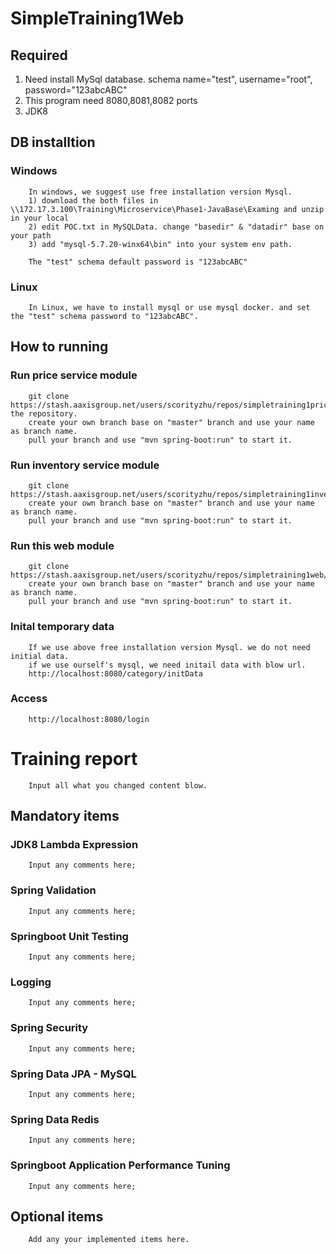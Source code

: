 # SimpleTraining1Web

## Required
1) Need install MySql database. schema name="test", username="root", password="123abcABC"
2) This program need 8080,8081,8082 ports
3) JDK8

## DB installtion
### Windows
        In windows, we suggest use free installation version Mysql. 
        1) download the both files in \\172.17.3.100\Training\Microservice\Phase1-JavaBase\Examing and unzip in your local
        2) edit POC.txt in MySQLData. change "basedir" & "datadir" base on your path
        3) add "mysql-5.7.20-winx64\bin" into your system env path.
        
        The "test" schema default password is "123abcABC" 
        
### Linux
        In Linux, we have to install mysql or use mysql docker. and set the "test" schema password to "123abcABC".
        

## How to running
### Run price service module
        
        git clone https://stash.aaxisgroup.net/users/scorityzhu/repos/simpletraining1priceservice/browse the repository.
        create your own branch base on "master" branch and use your name as branch name.
        pull your branch and use "mvn spring-boot:run" to start it.

### Run inventory service module

        git clone https://stash.aaxisgroup.net/users/scorityzhu/repos/simpletraining1inventoryservice/browse
        create your own branch base on "master" branch and use your name as branch name.
        pull your branch and use "mvn spring-boot:run" to start it.

### Run this web module

        git clone https://stash.aaxisgroup.net/users/scorityzhu/repos/simpletraining1web/browse 
        create your own branch base on "master" branch and use your name as branch name.
        pull your branch and use "mvn spring-boot:run" to start it.

### Inital temporary data

        If we use above free installation version Mysql. we do not need initial data.
        if we use ourself's mysql, we need initail data with blow url.  
        http://localhost:8080/category/initData


### Access
        http://localhost:8080/login

 


Training report
=====================================================
        Input all what you changed content blow.

## Mandatory items

### JDK8 Lambda Expression
        
        Input any comments here;
        
### Spring Validation
        
        Input any comments here;
        
### Springboot Unit Testing
        
        Input any comments here;

### Logging
        
        Input any comments here;
        
### Spring Security
        
        Input any comments here;
        
### Spring Data JPA - MySQL
        
        Input any comments here;
        
### Spring Data Redis
        
        Input any comments here;
        
### Springboot Application Performance Tuning
        
        Input any comments here;
        
## Optional items

        Add any your implemented items here. 